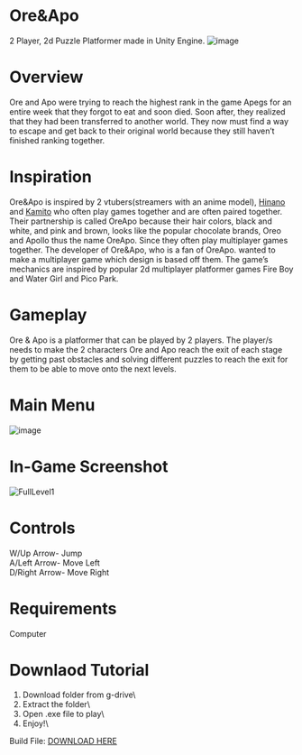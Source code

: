 # Ore&Apo
 2 Player, 2d Puzzle Platformer made in Unity Engine.
![image](https://github.com/LivingFlame44/Ore-and-Apo/assets/151269910/66e2120d-c591-4312-ad74-f499012b332a)

# Overview
 Ore and Apo were trying to reach the highest rank in the game Apegs for an entire week that they forgot to eat and soon died. Soon after, they realized that they had been transferred to another world. They now must find a way to escape and get back to their original world because they still haven’t finished ranking together.

# Inspiration
 Ore&Apo is inspired by 2 vtubers(streamers with an anime model), [Hinano](https://www.youtube.com/@hinanotachiba7) and [Kamito](https://www.youtube.com/@-kamitochannel-2486) who often play games together and are often paired together. Their partnership is called OreApo because their hair colors, black and white, and pink and brown, looks like the popular chocolate brands, Oreo and Apollo thus the name OreApo. Since they often play multiplayer games together. The developer of Ore&Apo, who is a fan of OreApo. wanted to make a multiplayer game which design is based off them. The game’s mechanics are inspired by popular 2d multiplayer platformer games Fire Boy and Water Girl and Pico Park.

# Gameplay
 Ore & Apo is a platformer that can be played by 2 players. The player/s needs to make the 2 characters Ore and Apo reach the exit of each stage by getting past obstacles and solving different puzzles to reach the exit for them to be able to move onto the next levels.

# Main Menu
![image](https://github.com/LivingFlame44/Ore-and-Apo/assets/151269910/b3f31690-2af1-44df-9624-a32cc2295a23)


# In-Game Screenshot
![FullLevel1](https://github.com/LivingFlame44/Ore-and-Apo/assets/151269910/179c7e4c-54cf-496a-a618-cff99b85e834)

# Controls
W/Up Arrow- Jump\
A/Left Arrow- Move Left\
D/Right Arrow- Move Right

# Requirements
Computer

# Downlaod Tutorial
1. Download folder from g-drive\
2. Extract the folder\
3. Open .exe file to play\
4. Enjoy!\

Build File: [DOWNLOAD HERE](https://drive.google.com/drive/folders/1gqWb36z-UynhIbCDmHv_tY5EbMYimeU0?usp=drive_link)
